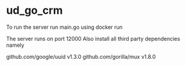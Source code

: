 # ud_go_crm

To run the server run main.go using docker run

The server runs on port 12000
Also install all third party dependencies namely

github.com/google/uuid v1.3.0 
github.com/gorilla/mux v1.8.0 
